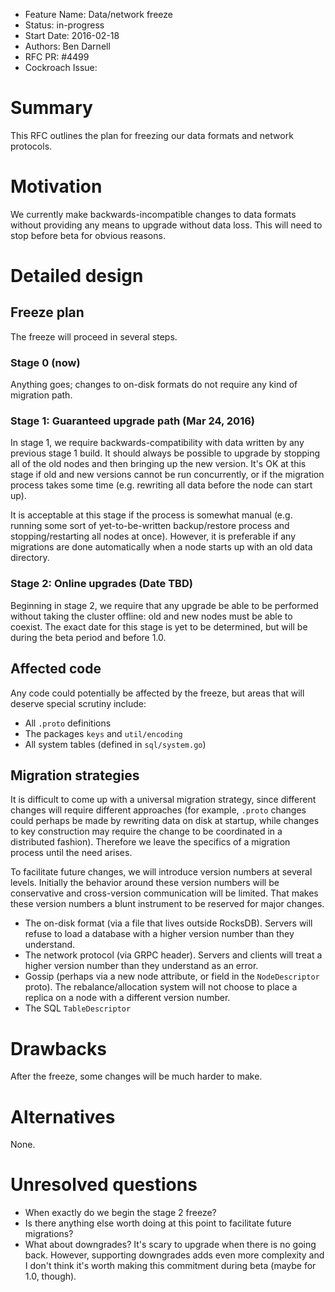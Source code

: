 - Feature Name: Data/network freeze
- Status: in-progress
- Start Date: 2016-02-18
- Authors: Ben Darnell
- RFC PR: #4499
- Cockroach Issue:


# Summary

This RFC outlines the plan for freezing our data formats and network
protocols.

# Motivation

We currently make backwards-incompatible changes to data formats
without providing any means to upgrade without data loss. This will
need to stop before beta for obvious reasons.

# Detailed design

## Freeze plan

The freeze will proceed in several steps.

### Stage 0 (now)

Anything goes; changes to on-disk formats do not require any kind of
migration path.

### Stage 1: Guaranteed upgrade path (Mar 24, 2016)

In stage 1, we require backwards-compatibility with data written by
any previous stage 1 build. It should always be possible to upgrade by
stopping all of the old nodes and then bringing up the new version.
It's OK at this stage if old and new versions cannot be run
concurrently, or if the migration process takes some time (e.g.
rewriting all data before the node can start up).

It is acceptable at this stage if the process is somewhat manual (e.g.
running some sort of yet-to-be-written backup/restore process and
stopping/restarting all nodes at once). However, it is preferable if
any migrations are done automatically when a node starts up with an
old data directory.

### Stage 2: Online upgrades (Date TBD)

Beginning in stage 2, we require that any upgrade be able to be
performed without taking the cluster offline: old and new nodes must
be able to coexist. The exact date for this stage is yet to be
determined, but will be during the beta period and before 1.0.

## Affected code

Any code could potentially be affected by the freeze, but areas that
will deserve special scrutiny include:

* All `.proto` definitions
* The packages `keys` and `util/encoding`
* All system tables (defined in `sql/system.go`)

## Migration strategies

It is difficult to come up with a universal migration strategy, since
different changes will require different approaches (for example,
`.proto` changes could perhaps be made by rewriting data on disk at
startup, while changes to key construction may require the change to
be coordinated in a distributed fashion). Therefore we leave the
specifics of a migration process until the need arises.

To facilitate future changes, we will introduce version numbers at
several levels. Initially the behavior around these version numbers
will be conservative and cross-version communication will be limited.
That makes these version numbers a blunt instrument to be reserved for
major changes.

* The on-disk format (via a file that lives outside RocksDB). Servers
  will refuse to load a database with a higher version number than
  they understand.
* The network protocol (via GRPC header). Servers and clients will
  treat a higher version number than they understand as an error.
* Gossip (perhaps via a new node attribute, or field in the
  `NodeDescriptor` proto). The rebalance/allocation system will not
  choose to place a replica on a node with a different version number.
* The SQL `TableDescriptor`

# Drawbacks

After the freeze, some changes will be much harder to make.

# Alternatives

None.

# Unresolved questions

* When exactly do we begin the stage 2 freeze?
* Is there anything else worth doing at this point to facilitate
  future migrations?
* What about downgrades? It's scary to upgrade when there is no going
  back. However, supporting downgrades adds even more complexity and I
  don't think it's worth making this commitment during beta (maybe for
  1.0, though).
